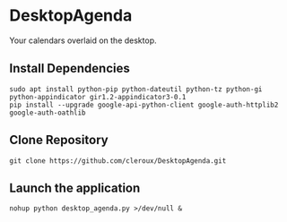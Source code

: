 # DesktopAgenda
Your calendars overlaid on the desktop.

Install Dependencies
--------------------
```
sudo apt install python-pip python-dateutil python-tz python-gi python-appindicator gir1.2-appindicator3-0.1
pip install --upgrade google-api-python-client google-auth-httplib2 google-auth-oathlib
```

Clone Repository
----------------
```
git clone https://github.com/cleroux/DesktopAgenda.git
```

Launch the application
----------------------
```
nohup python desktop_agenda.py >/dev/null &
```
